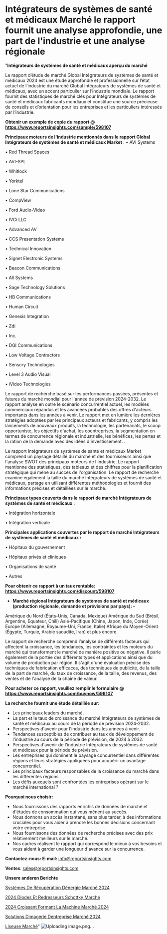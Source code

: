 # Intégrateurs de systèmes de santé et médicaux Marché le rapport fournit une analyse approfondie, une part de l'industrie et une analyse régionale

"<strong>Intégrateurs de systèmes de santé et médicaux aperçu du marché</strong>

Le rapport d’étude de marché Global Intégrateurs de systèmes de santé et médicaux 2024 est une étude approfondie et professionnelle sur l’état actuel de l’industrie du marché Global Intégrateurs de systèmes de santé et médicaux, avec un accent particulier sur l’industrie mondiale. Le rapport fournit des statistiques de marché clés pour Intégrateurs de systèmes de santé et médicaux fabricants mondiaux et constitue une source précieuse de conseils et d’orientation pour les entreprises et les particuliers intéressés par l’industrie.

<strong>Obtenir un exemple de copie du rapport @ <a href=https://www.reportsinsights.com/sample/598107>https://www.reportsinsights.com/sample/598107</a></strong>

<strong>Principaux moteurs de l'industrie mentionnés dans le rapport Global Intégrateurs de systèmes de santé et médicaux Market</strong> :
• AVI Systems

• Red Thread Spaces

• AVI-SPL

• Whitlock

• Yorktel

• Lone Star Communications

• CompView

• Ford Audio-Video

• IVCi LLC

• Advanced AV

• CCS Presentation Systems

• Technical Innovation

• Signet Electronic Systems

• Beacon Communications

• All Systems

• Sage Technology Solutions

• HB Communications

• Human Circuit

• Genesis Integration

• Zdi

• Inc.

• DGI Communications

• Low Voltage Contractors

• Sensory Technologies

• Level 3 Audio Visual

• iVideo Technologies

Le rapport de recherche basé sur les performances passées, présentes et futures du marché mondial pour l'année de prévision 2024-2032. Le rapport analyse en outre le scénario concurrentiel actuel, les modèles commerciaux répandus et les avancées probables des offres d'acteurs importants dans les années à venir. Le rapport met en lumière les dernières stratégies adoptées par les principaux acteurs et fabricants, y compris les lancements de nouveaux produits, la technologie, les partenariats, le scoop opportuniste, les objectifs d'achat, les coentreprises, la segmentation en termes de concurrence régionale et industrielle, les bénéfices, les pertes et la ration de la demande avec des idées d'investissement. .

Le rapport Intégrateurs de systèmes de santé et médicaux Market comprend un paysage détaillé du marché et des fournisseurs ainsi que l'analyse SWOT des principaux moteurs de l'industrie. Le rapport mentionne des statistiques, des tableaux et des chiffres pour la planification stratégique qui mène au succès de l'organisation. Le rapport de recherche examine également la taille du marché Intégrateurs de systèmes de santé et médicaux, partage en utilisant différentes méthodologies et fournit des informations précises et détaillées sur le marché.

<strong>Principaux types couverts dans le rapport de marché Intégrateurs de systèmes de santé et médicaux :</strong>

• Intégration horizontale

• Intégration verticale

<strong>Principales applications couvertes par le rapport de marché Intégrateurs de systèmes de santé et médicaux :</strong>

• Hôpitaux du gouvernement

• Hôpitaux privés et cliniques

• Organisations de santé

• Autres

<strong>Pour obtenir ce rapport à un taux rentable: <a href=https://www.reportsinsights.com/discount/598107>https://www.reportsinsights.com/discount/598107</a></strong>
<ul>
  <li><strong>Marché régional Intégrateurs de systèmes de santé et médicaux (production régionale, demande et prévisions par pays): -</strong></li>
</ul>
Amérique du Nord (États-Unis, Canada, Mexique)
Amérique du Sud (Brésil, Argentine, Equateur, Chili)
Asie-Pacifique (Chine, Japon, Inde, Corée)
Europe (Allemagne, Royaume-Uni, France, Italie)
Afrique du Moyen-Orient (Égypte, Turquie, Arabie saoudite, Iran) et plus encore.

Le rapport de recherche comprend l’analyse de différents facteurs qui affectent la croissance, les tendances, les contraintes et les moteurs du marché qui transforment le marché de manière positive ou négative. Il parle également de la portée des différents types et applications ainsi que du volume de production par région. Il s'agit d'une évaluation précise des techniques de fabrication efficaces, des techniques de publicité, de la taille de la part de marché, du taux de croissance, de la taille, des revenus, des ventes et de l'analyse de la chaîne de valeur.

<strong>Pour acheter ce rapport, veuillez remplir le formulaire @   <a href=https://www.reportsinsights.com/buynow/598107>https://www.reportsinsights.com/buynow/598107</a></strong>

<strong>La recherche fournit une étude détaillée sur:</strong>
<ul>
  <li>Les principaux leaders du marché.</li>
  <li>La part et le taux de croissance du marché Intégrateurs de systèmes de santé et médicaux au cours de la période de prévision 2024-2032.</li>
  <li>Perspectives d'avenir pour l'industrie dans les années à venir.</li>
  <li>Tendances susceptibles de contribuer au taux de développement de l'industrie au cours de la période de prévision, de 2024 à 2032.</li>
  <li>Perspectives d'avenir de l'industrie Intégrateurs de systèmes de santé et médicaux pour la période de prévision.</li>
  <li>Les entreprises qui dominent le paysage concurrentiel dans différentes régions et leurs stratégies appliquées pour acquérir un avantage concurrentiel.</li>
  <li>Les principaux facteurs responsables de la croissance du marché dans les différentes régions.</li>
  <li>Les défis auxquels sont confrontées les entreprises opérant sur le marché international ?</li>
</ul>
<strong>Pourquoi nous choisir:</strong>
<ul>
  <li>Nous fournissons des rapports enrichis de données de marché et d'études de consommation qui vous mènent au succès.</li>
  <li>Nous donnons un accès instantané, sans plus tarder, à des informations cruciales pour vous aider à prendre les bonnes décisions concernant votre entreprise.</li>
  <li>Nous fournissons des données de recherche précises avec des prix relativement meilleurs sur le marché.</li>
  <li>Nos cadres réalisent le rapport qui correspond le mieux à vos besoins et vous aident à garder une longueur d'avance sur la concurrence.</li>
</ul>
<strong>Contactez-nous:
</strong><strong>E-mail:</strong> <a href=mailto:info@reportsinsights.com>info@reportsinsights.com</a>

<strong>Ventes</strong>: <a href=mailto:sales@reportsinsights.com>sales@reportsinsights.com</a>

<strong>Unsere anderen Berichte</strong>

<a href=https://www.linkedin.com/pulse/systèmes-de-récupération-dénergie-marchéstratégies-1ofgc/>Systèmes De Récupération Dénergie Marché 2024</a>

<a href=https://www.linkedin.com/pulse/2024-diodes-et-redresseurs-schottky-march%C3%A9-de-0iosc/>2024 Diodes Et Redresseurs Schottky Marché</a>

<a href=https://www.linkedin.com/pulse/2024-croissant-formant-la-machine-marché-partager-2phwc/>2024 Croissant Formant La Machine Marché 2024</a>

<a href=https://www.linkedin.com/pulse/solutions-dimagerie-dentreprise-marché-principales-nlycc/>Solutions Dimagerie Dentreprise Marché 2024</a>

<a href=https://www.linkedin.com/pulse/liseuse-march%C3%A9-taille-part-perspectives-xkimc/>Liseuse Marché</a>"
![Uploading image.png…]()

